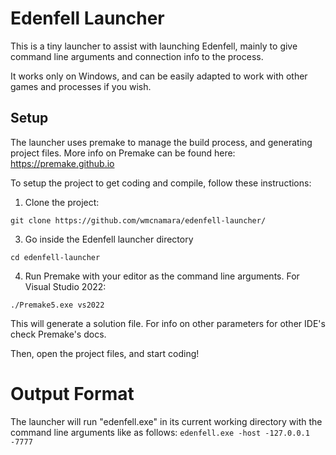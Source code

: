 # Edenfell Launcher
This is a tiny launcher to assist with launching Edenfell, mainly to give command line arguments and connection info to the process.

It works only on Windows, and can be easily adapted to work with other games and processes if you wish.

## Setup

The launcher uses premake to manage the build process, and generating project files. More info on Premake can be found here: https://premake.github.io

To setup the project to get coding and compile, follow these instructions:

1. Clone the project:
   
  `git clone https://github.com/wmcnamara/edenfell-launcher/`

3. Go inside the Edenfell launcher directory

  `cd edenfell-launcher`

4. Run Premake with your editor as the command line arguments.
   For Visual Studio 2022:
   
  `./Premake5.exe vs2022`
  
   This will generate a solution file. For info on other parameters for other IDE's check Premake's docs.

Then, open the project files, and start coding!
   
# Output Format

The launcher will run "edenfell.exe" in its current working directory with the command line arguments like as follows:
`edenfell.exe -host -127.0.0.1 -7777`
